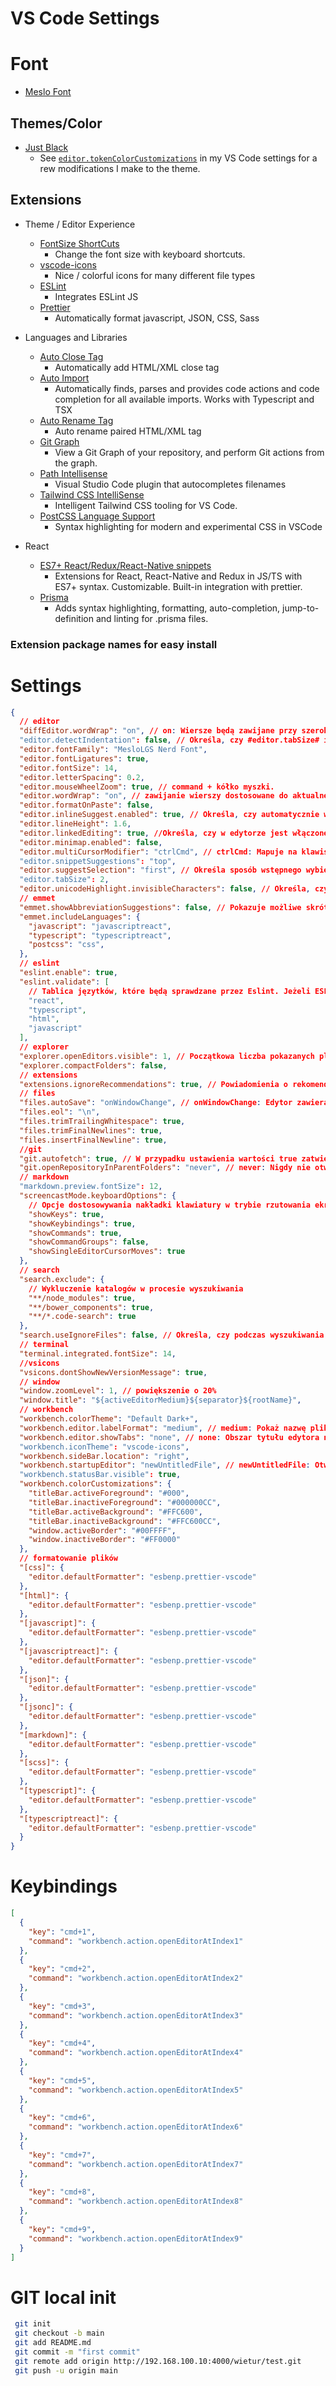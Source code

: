 # VS Code Settings

# Font

* [Meslo Font](https://github.com/fontmgr/MesloLGSNF)

## Themes/Color

* [Just Black](https://marketplace.visualstudio.com/items?itemName=nur.just-black)
  * See [`editor.tokenColorCustomizations`](#settings) in my VS Code settings for a rew modifications I make to the theme.

## Extensions

* Theme / Editor Experience

  * [FontSize ShortCuts](https://marketplace.visualstudio.com/items?itemName=fosshaas.fontsize-shortcuts)
    * Change the font size with keyboard shortcuts.
  * [vscode-icons](https://marketplace.visualstudio.com/items?itemName=vscode-icons-team.vscode-icons)
    * Nice / colorful icons for many different file types
  * [ESLint](https://marketplace.visualstudio.com/items?itemName=dbaeumer.vscode-eslint)
    * Integrates ESLint JS
  * [Prettier](https://marketplace.visualstudio.com/items?itemName=esbenp.prettier-vscode)
    * Automatically format javascript, JSON, CSS, Sass

* Languages and Libraries
  * [Auto Close Tag](https://marketplace.visualstudio.com/items?itemName=formulahendry.auto-close-tag)
    * Automatically add HTML/XML close tag
  * [Auto Import](https://marketplace.visualstudio.com/items?itemName=steoates.autoimport)
    * Automatically finds, parses and provides code actions and code completion for all available imports. Works with Typescript and TSX
  * [Auto Rename Tag](https://marketplace.visualstudio.com/items?itemName=formulahendry.auto-rename-tag)
    * Auto rename paired HTML/XML tag
  * [Git Graph](https://marketplace.visualstudio.com/items?itemName=mhutchie.git-graph)
    * View a Git Graph of your repository, and perform Git actions from the graph.
  * [Path Intellisense](https://marketplace.visualstudio.com/items?itemName=christian-kohler.path-intellisense)
    * Visual Studio Code plugin that autocompletes filenames
  * [Tailwind CSS IntelliSense](https://marketplace.visualstudio.com/items?itemName=bradlc.vscode-tailwindcss)
    * Intelligent Tailwind CSS tooling for VS Code.
  * [PostCSS Language Support](https://marketplace.visualstudio.com/items?itemName=csstools.postcss)
    * Syntax highlighting for modern and experimental CSS in VSCode

* React
  * [ES7+ React/Redux/React-Native snippets](https://marketplace.visualstudio.com/items?itemName=dsznajder.es7-react-js-snippets)
    * Extensions for React, React-Native and Redux in JS/TS with ES7+ syntax. Customizable. Built-in integration with prettier.
  * [Prisma](https://marketplace.visualstudio.com/items?itemName=Prisma.prisma)
    * Adds syntax highlighting, formatting, auto-completion, jump-to-definition and linting for .prisma files.

### Extension package names for easy install

# Settings

```json
{
  // editor
  "diffEditor.wordWrap": "on", // on: Wiersze będą zawijane przy szerokości okienka ekranu.
  "editor.detectIndentation": false, // Określa, czy #editor.tabSize# i #editor.insertSpaces# będą automatycznie wykrywane po otwarciu pliku na podstawie zawartości pliku.
  "editor.fontFamily": "MesloLGS Nerd Font",
  "editor.fontLigatures": true,
  "editor.fontSize": 14,
  "editor.letterSpacing": 0.2,
  "editor.mouseWheelZoom": true, // command + kółko myszki.
  "editor.wordWrap": "on", // zawijanie wierszy dostosowane do aktualnej szerokości okna
  "editor.formatOnPaste": false,
  "editor.inlineSuggest.enabled": true, // Określa, czy automatycznie wyświetlać wbudowane sugestie w edytorze.
  "editor.lineHeight": 1.6,
  "editor.linkedEditing": true, //Określa, czy w edytorze jest włączone edytowanie połączone. Zależnie od języka, powiązane symbole (np. tagi HTML) są aktualizowane podczas edytowania.
  "editor.minimap.enabled": false,
  "editor.multiCursorModifier": "ctrlCmd", // ctrlCmd: Mapuje na klawisz „Control” na klawisz „Command” w systemie macOS.
  "editor.snippetSuggestions": "top",
  "editor.suggestSelection": "first", // Określa sposób wstępnego wybierania sugestii podczas wyświetlania listy sugestii. first: Zawsze wybieraj pierwszą sugestię.
  "editor.tabSize": 2,
  "editor.unicodeHighlight.invisibleCharacters": false, // Określa, czy znaki, które tylko rezerwują miejsce lub nie mają żadnej szerokości, są wyróżniane.
  // emmet
  "emmet.showAbbreviationSuggestions": false, // Pokazuje możliwe skróty wtyczki Emmet jako sugestie. Nie dotyczy arkuszy stylów lub gdy właściwość emmet.showExpandedAbbreviation ma wartość „never”.
  "emmet.includeLanguages": {
    "javascript": "javascriptreact",
    "typescript": "typescriptreact",
    "postcss": "css",
  },
  // eslint
  "eslint.enable": true,
  "eslint.validate": [
    // Tablica języtków, które będą sprawdzane przez Eslint. Jeżeli ESLint nie jest zainstalowany, wyświetli błąd.
    "react",
    "typescript",
    "html",
    "javascript"
  ],
  // explorer
  "explorer.openEditors.visible": 1, // Początkowa liczba pokazanych plików w edycji. Jeeli będzie ich więcej zostanie wyświetlony pasek przewijania.
  "explorer.compactFolders": false,
  // extensions
  "extensions.ignoreRecommendations": true, // Powiadomienia o rekomendacjach dotyczących rozszerzeń nie będą wyświetlane.
  // files
  "files.autoSave": "onWindowChange", // onWindowChange: Edytor zawierający zmiany jest automatycznie zapisywany, gdy okno utraci fokus.
  "files.eol": "\n",
  "files.trimTrailingWhitespace": true,
  "files.trimFinalNewlines": true,
  "files.insertFinalNewline": true,
  //git
  "git.autofetch": true, // W przypadku ustawienia wartości true zatwierdzenia będą automatycznie pobierane z domyślnego repozytorium zdalnego bieżącego repozytorium Git.
  "git.openRepositoryInParentFolders": "never", // never: Nigdy nie otwieraj repozytorium w folderach nadrzędnych obszarów roboczych lub otwartych plików.
  // markdown
  "markdown.preview.fontSize": 12,
  "screencastMode.keyboardOptions": {
    // Opcje dostosowywania nakładki klawiatury w trybie rzutowania ekranu.
    "showKeys": true,
    "showKeybindings": true,
    "showCommands": true,
    "showCommandGroups": false,
    "showSingleEditorCursorMoves": true
  },
  // search
  "search.exclude": {
    // Wykluczenie katalogów w procesie wyszukiwania
    "**/node_modules": true,
    "**/bower_components": true,
    "**/*.code-search": true
  },
  "search.useIgnoreFiles": false, // Określa, czy podczas wyszukiwania plików używać plików „.gitignore” i „.ignore”.
  // terminal
  "terminal.integrated.fontSize": 14,
  //vsicons
  "vsicons.dontShowNewVersionMessage": true,
  // window
  "window.zoomLevel": 1, // powiększenie o 20%
  "window.title": "${activeEditorMedium}${separator}${rootName}",
  // workbench
  "workbench.colorTheme": "Default Dark+",
  "workbench.editor.labelFormat": "medium", // medium: Pokaż nazwę pliku, po której następuje jego ścieżka względem folderu obszaru roboczego.
  "workbench.editor.showTabs": "none", // none: Obszar tytułu edytora nie jest wyświetlany.
  "workbench.iconTheme": "vscode-icons",
  "workbench.sideBar.location": "right",
  "workbench.startupEditor": "newUntitledFile", // newUntitledFile: Otwórz nowy plik bez tytułu (ma zastosowanie tylko przy otwieraniu pustego okna).
  "workbench.statusBar.visible": true,
  "workbench.colorCustomizations": {
    "titleBar.activeForeground": "#000",
    "titleBar.inactiveForeground": "#000000CC",
    "titleBar.activeBackground": "#FFC600",
    "titleBar.inactiveBackground": "#FFC600CC",
    "window.activeBorder": "#00FFFF",
    "window.inactiveBorder": "#FF0000"
  },
  // formatowanie plików
  "[css]": {
    "editor.defaultFormatter": "esbenp.prettier-vscode"
  },
  "[html]": {
    "editor.defaultFormatter": "esbenp.prettier-vscode"
  },
  "[javascript]": {
    "editor.defaultFormatter": "esbenp.prettier-vscode"
  },
  "[javascriptreact]": {
    "editor.defaultFormatter": "esbenp.prettier-vscode"
  },
  "[json]": {
    "editor.defaultFormatter": "esbenp.prettier-vscode"
  },
  "[jsonc]": {
    "editor.defaultFormatter": "esbenp.prettier-vscode"
  },
  "[markdown]": {
    "editor.defaultFormatter": "esbenp.prettier-vscode"
  },
  "[scss]": {
    "editor.defaultFormatter": "esbenp.prettier-vscode"
  },
  "[typescript]": {
    "editor.defaultFormatter": "esbenp.prettier-vscode"
  },
  "[typescriptreact]": {
    "editor.defaultFormatter": "esbenp.prettier-vscode"
  }
}
```

# Keybindings

```json
[
  {
    "key": "cmd+1",
    "command": "workbench.action.openEditorAtIndex1"
  },
  {
    "key": "cmd+2",
    "command": "workbench.action.openEditorAtIndex2"
  },
  {
    "key": "cmd+3",
    "command": "workbench.action.openEditorAtIndex3"
  },
  {
    "key": "cmd+4",
    "command": "workbench.action.openEditorAtIndex4"
  },
  {
    "key": "cmd+5",
    "command": "workbench.action.openEditorAtIndex5"
  },
  {
    "key": "cmd+6",
    "command": "workbench.action.openEditorAtIndex6"
  },
  {
    "key": "cmd+7",
    "command": "workbench.action.openEditorAtIndex7"
  },
  {
    "key": "cmd+8",
    "command": "workbench.action.openEditorAtIndex8"
  },
  {
    "key": "cmd+9",
    "command": "workbench.action.openEditorAtIndex9"
  }
]
```

# GIT local init
```sh
 git init
 git checkout -b main
 git add README.md
 git commit -m "first commit"
 git remote add origin http://192.168.100.10:4000/wietur/test.git
 git push -u origin main
```
